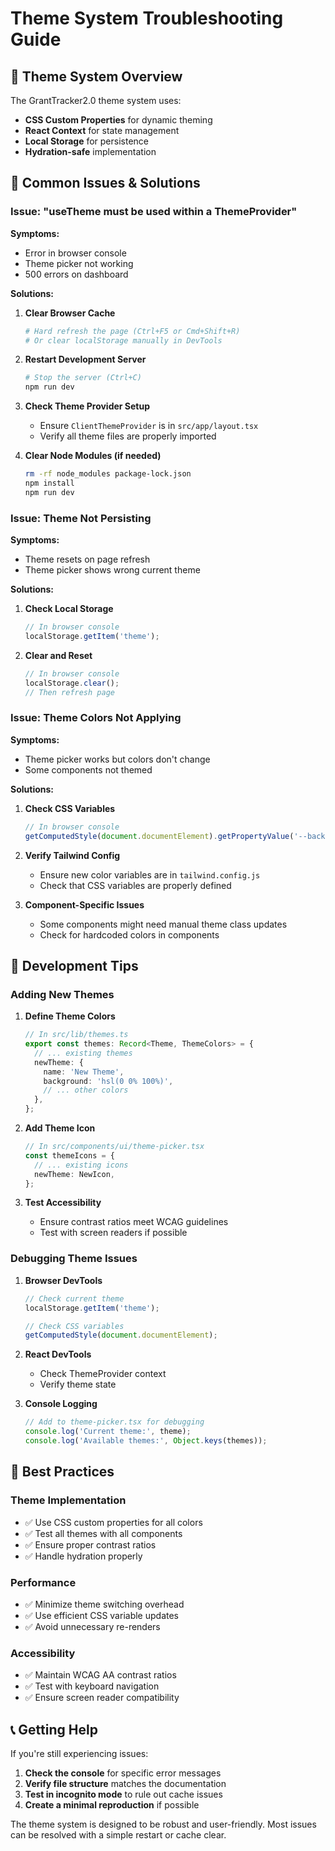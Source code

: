 # Theme System Troubleshooting Guide

## 🎨 Theme System Overview

The GrantTracker2.0 theme system uses:

- **CSS Custom Properties** for dynamic theming
- **React Context** for state management
- **Local Storage** for persistence
- **Hydration-safe** implementation

## 🐛 Common Issues & Solutions

### Issue: "useTheme must be used within a ThemeProvider"

**Symptoms:**

- Error in browser console
- Theme picker not working
- 500 errors on dashboard

**Solutions:**

1. **Clear Browser Cache**

   ```bash
   # Hard refresh the page (Ctrl+F5 or Cmd+Shift+R)
   # Or clear localStorage manually in DevTools
   ```

2. **Restart Development Server**

   ```bash
   # Stop the server (Ctrl+C)
   npm run dev
   ```

3. **Check Theme Provider Setup**
   - Ensure `ClientThemeProvider` is in `src/app/layout.tsx`
   - Verify all theme files are properly imported

4. **Clear Node Modules (if needed)**
   ```bash
   rm -rf node_modules package-lock.json
   npm install
   npm run dev
   ```

### Issue: Theme Not Persisting

**Symptoms:**

- Theme resets on page refresh
- Theme picker shows wrong current theme

**Solutions:**

1. **Check Local Storage**

   ```javascript
   // In browser console
   localStorage.getItem('theme');
   ```

2. **Clear and Reset**
   ```javascript
   // In browser console
   localStorage.clear();
   // Then refresh page
   ```

### Issue: Theme Colors Not Applying

**Symptoms:**

- Theme picker works but colors don't change
- Some components not themed

**Solutions:**

1. **Check CSS Variables**

   ```javascript
   // In browser console
   getComputedStyle(document.documentElement).getPropertyValue('--background');
   ```

2. **Verify Tailwind Config**
   - Ensure new color variables are in `tailwind.config.js`
   - Check that CSS variables are properly defined

3. **Component-Specific Issues**
   - Some components might need manual theme class updates
   - Check for hardcoded colors in components

## 🔧 Development Tips

### Adding New Themes

1. **Define Theme Colors**

   ```typescript
   // In src/lib/themes.ts
   export const themes: Record<Theme, ThemeColors> = {
     // ... existing themes
     newTheme: {
       name: 'New Theme',
       background: 'hsl(0 0% 100%)',
       // ... other colors
     },
   };
   ```

2. **Add Theme Icon**

   ```typescript
   // In src/components/ui/theme-picker.tsx
   const themeIcons = {
     // ... existing icons
     newTheme: NewIcon,
   };
   ```

3. **Test Accessibility**
   - Ensure contrast ratios meet WCAG guidelines
   - Test with screen readers if possible

### Debugging Theme Issues

1. **Browser DevTools**

   ```javascript
   // Check current theme
   localStorage.getItem('theme');

   // Check CSS variables
   getComputedStyle(document.documentElement);
   ```

2. **React DevTools**
   - Check ThemeProvider context
   - Verify theme state

3. **Console Logging**
   ```typescript
   // Add to theme-picker.tsx for debugging
   console.log('Current theme:', theme);
   console.log('Available themes:', Object.keys(themes));
   ```

## 🎯 Best Practices

### Theme Implementation

- ✅ Use CSS custom properties for all colors
- ✅ Test all themes with all components
- ✅ Ensure proper contrast ratios
- ✅ Handle hydration properly

### Performance

- ✅ Minimize theme switching overhead
- ✅ Use efficient CSS variable updates
- ✅ Avoid unnecessary re-renders

### Accessibility

- ✅ Maintain WCAG AA contrast ratios
- ✅ Test with keyboard navigation
- ✅ Ensure screen reader compatibility

## 📞 Getting Help

If you're still experiencing issues:

1. **Check the console** for specific error messages
2. **Verify file structure** matches the documentation
3. **Test in incognito mode** to rule out cache issues
4. **Create a minimal reproduction** if possible

The theme system is designed to be robust and user-friendly. Most issues can be resolved with a simple restart or cache clear.
